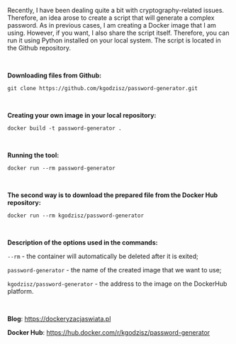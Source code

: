 <p>Recently, I have been dealing quite a bit with cryptography-related issues. Therefore, an idea arose to create a script that will generate a complex password. As in previous cases, I am creating a Docker image that I am using. However, if you want, I also share the script itself. Therefore, you can run it using Python installed on your local system. The script is located in the Github repository.</p><br />

<p><strong>Downloading files from Github:</strong></p>
<p><code>git clone https://github.com/kgodzisz/password-generator.git</code></p><br />

<p><strong>Creating your own image in your local repository:</strong></p>
<p><code>docker build -t password-generator .</code></p><br />

<p><strong>Running the tool:</strong></p>
<p><code>docker run --rm password-generator</code></p><br />

<p><strong>The second way is to download the prepared file from the Docker Hub repository:</strong></p>
<p><code>docker run --rm kgodzisz/password-generator</code></p><br />

<p><strong>Description of the options used in the commands:</strong></p>
<p><code>--rm</code> - the container will automatically be deleted after it is exited;</p> 
<p><code>password-generator</code> - the name of the created image that we want to use;</p>
<p><code>kgodzisz/password-generator</code> - the address to the image on the DockerHub platform.</p><br />

<p><strong>Blog</strong>: <a href="https://dockeryzacjaswiata.pl" target="blank">https://dockeryzacjaswiata.pl</a></p>
<p><strong>Docker Hub</strong>: <a href="https://hub.docker.com/r/kgodzisz/password-generator" target="_blank">https://hub.docker.com/r/kgodzisz/password-generator</p>
